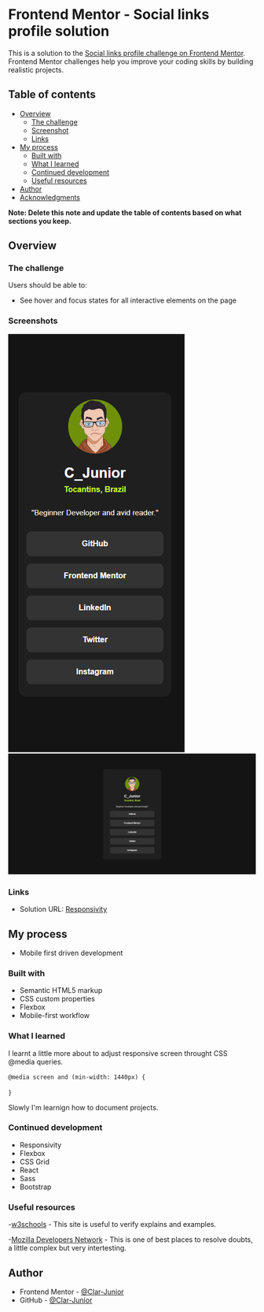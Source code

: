 # Frontend Mentor - Social links profile solution

This is a solution to the [Social links profile challenge on Frontend Mentor](https://www.frontendmentor.io/challenges/social-links-profile-UG32l9m6dQ). Frontend Mentor challenges help you improve your coding skills by building realistic projects.

## Table of contents

- [Overview](#overview)
  - [The challenge](#the-challenge)
  - [Screenshot](#screenshots)
  - [Links](#links)
- [My process](#my-process)
  - [Built with](#built-with)
  - [What I learned](#what-i-learned)
  - [Continued development](#continued-development)
  - [Useful resources](#useful-resources)
- [Author](#author)
- [Acknowledgments](#acknowledgments)

**Note: Delete this note and update the table of contents based on what sections you keep.**

## Overview

### The challenge

Users should be able to:

- See hover and focus states for all interactive elements on the page

### Screenshots

![Mobile preview](./design/My_design/Mobile_Preview.png)
![Desktop preview](./design/My_design/Desktop_Preview.png)

### Links

- Solution URL: [Responsivity](https://www.w3schools.com/cssref/css3_pr_mediaquery.php)

## My process

- Mobile first driven development

### Built with

- Semantic HTML5 markup
- CSS custom properties
- Flexbox
- Mobile-first workflow

### What I learned

I learnt a little more about to adjust responsive screen throught CSS @media queries.

```
@media screen and (min-width: 1440px) {
        
}
```

Slowly I'm learnign how to document projects.

### Continued development

- Responsivity
- Flexbox
- CSS Grid
- React
- Sass
- Bootstrap

### Useful resources

-[w3schools](https://www.w3schools.com/) - This site is useful to verify explains and examples.

-[Mozilla Developers Network](https://developer.mozilla.org/pt-BR/) - This is one of best places to resolve doubts, a little complex but very intertesting.

## Author

- Frontend Mentor - [@Clar-Junior](https://www.frontendmentor.io/profile/Clar-Junior)
- GitHub - [@Clar-Junior](https://github.com/Clar-Junior)
